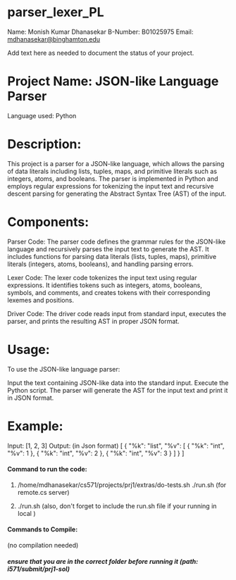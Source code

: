 # parser_lexer_PL

Name:		Monish Kumar Dhanasekar
B-Number:	B01025975
Email:		mdhanasekar@binghamton.edu

Add text here as needed to document the status of your project.

# Project Name: JSON-like Language Parser

Language used: Python

# Description:
This project is a parser for a JSON-like language, which allows the parsing of data literals including lists, tuples, maps, and primitive literals such as integers, atoms, and booleans. The parser is implemented in Python and employs regular expressions for tokenizing the input text and recursive descent parsing for generating the Abstract Syntax Tree (AST) of the input.

# Components:

Parser Code: The parser code defines the grammar rules for the JSON-like language and recursively parses the input text to generate the AST. It includes functions for parsing data literals (lists, tuples, maps), primitive literals (integers, atoms, booleans), and handling parsing errors.

Lexer Code: The lexer code tokenizes the input text using regular expressions. It identifies tokens such as integers, atoms, booleans, symbols, and comments, and creates tokens with their corresponding lexemes and positions.

Driver Code: The driver code reads input from standard input, executes the parser, and prints the resulting AST in proper JSON format.

# Usage:
To use the JSON-like language parser:

Input the text containing JSON-like data into the standard input.
Execute the Python script.
The parser will generate the AST for the input text and print it in JSON format.

# Example:

Input: [1, 2, 3]
Output: (in Json format)
[
  {
    "%k": "list",
    "%v": [
      {
        "%k": "int",
        "%v": 1
      },
      {
        "%k": "int",
        "%v": 2
      },
      {
        "%k": "int",
        "%v": 3
      }
    ]
  }
]


#### Command to run the code: 
1. /home/mdhanasekar/cs571/projects/prj1/extras/do-tests.sh ./run.sh (for remote.cs server)

2. ./run.sh (also, don't forget to include the run.sh file if your running in local )

#### Commands to Compile:
(no compilation needed)

##### ensure that you are in the correct folder before running it (path: i571/submit/prj1-sol)


